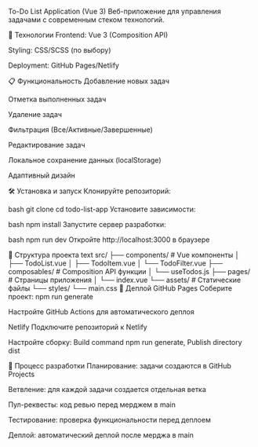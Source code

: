 To-Do List Application (Vue 3)
Веб-приложение для управления задачами с современным стеком технологий.

🚀 Технологии
Frontend: Vue 3 (Composition API)

Styling: CSS/SCSS (по выбору)

Deployment: GitHub Pages/Netlify

📋 Функциональность
Добавление новых задач

Отметка выполненных задач

Удаление задач

Фильтрация (Все/Активные/Завершенные)

Редактирование задач

Локальное сохранение данных (localStorage)

Адаптивный дизайн

🛠 Установка и запуск
Клонируйте репозиторий:

bash
git clone <repository-url>
cd todo-list-app
Установите зависимости:

bash
npm install
Запустите сервер разработки:

bash
npm run dev
Откройте http://localhost:3000 в браузере

📁 Структура проекта
text
src/
├── components/     # Vue компоненты
│   ├── TodoList.vue
│   ├── TodoItem.vue
│   └── TodoFilter.vue
├── composables/   # Composition API функции
│   └── useTodos.js
├── pages/         # Страницы приложения
│   └── index.vue
└── assets/        # Статические файлы
    └── styles/
        └── main.css
🚀 Деплой
GitHub Pages
Соберите проект: npm run generate

Настройте GitHub Actions для автоматического деплоя

Netlify
Подключите репозиторий к Netlify

Настройте сборку: Build command npm run generate, Publish directory dist

🤝 Процесс разработки
Планирование: задачи создаются в GitHub Projects

Ветвление: для каждой задачи создается отдельная ветка

Пул-реквесты: код ревью перед мерджем в main

Тестирование: проверка функциональности перед деплоем

Деплой: автоматический деплой после мерджа в main

